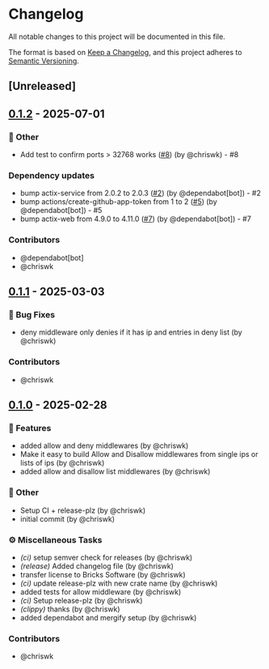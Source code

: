 # Changelog

All notable changes to this project will be documented in this file.

The format is based on [Keep a Changelog](https://keepachangelog.com/en/1.0.0/),
and this project adheres to [Semantic Versioning](https://semver.org/spec/v2.0.0.html).

## [Unreleased]

## [0.1.2](https://github.com/Unleash/actix-allow-deny-middleware/compare/v0.1.1...v0.1.2) - 2025-07-01

### 💼 Other
- Add test to confirm ports > 32768 works ([#8](https://github.com/unleash/actix-allow-deny-middleware/issues/8)) (by @chriswk) - #8

### Dependency updates
- bump actix-service from 2.0.2 to 2.0.3 ([#2](https://github.com/unleash/actix-allow-deny-middleware/issues/2)) (by @dependabot[bot]) - #2
- bump actions/create-github-app-token from 1 to 2 ([#5](https://github.com/unleash/actix-allow-deny-middleware/issues/5)) (by @dependabot[bot]) - #5
- bump actix-web from 4.9.0 to 4.11.0 ([#7](https://github.com/unleash/actix-allow-deny-middleware/issues/7)) (by @dependabot[bot]) - #7

### Contributors

* @dependabot[bot]
* @chriswk

## [0.1.1](https://github.com/Unleash/actix-allow-deny-middleware/compare/v0.1.0...v0.1.1) - 2025-03-03

### 🐛 Bug Fixes
- deny middleware only denies if it has ip and entries in deny list (by @chriswk)

### Contributors

* @chriswk

## [0.1.0](https://github.com/Unleash/actix-allow-deny-middleware/releases/tag/v0.1.0) - 2025-02-28

### 🚀 Features
- added allow and deny middlewares (by @chriswk)
- Make it easy to build Allow and Disallow middlewares from single ips or lists of ips (by @chriswk)
- added allow and disallow list middlewares (by @chriswk)

### 💼 Other
- Setup CI + release-plz (by @chriswk)
- initial commit (by @chriswk)

### ⚙️ Miscellaneous Tasks
- *(ci)* setup semver check for releases (by @chriswk)
- *(release)* Added changelog file (by @chriswk)
- transfer license to Bricks Software (by @chriswk)
- *(ci)* update release-plz with new crate name (by @chriswk)
- added tests for allow middleware (by @chriswk)
- *(ci)* Setup release-plz (by @chriswk)
- *(clippy)* thanks (by @chriswk)
- added dependabot and mergify setup (by @chriswk)

### Contributors

* @chriswk
